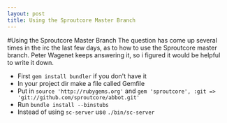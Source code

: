 ```yaml
---
layout: post
title: Using the Sproutcore Master Branch
---
```

#Using the Sproutcore Master Branch
The question has come up several times in the irc the last few days, as to how to use the Sproutcore master branch. Peter Wagenet keeps answering it, so i figured it would be helpful to write it down.

* First `gem install bundler` if you don't have it
* In your project dir make a file called Gemfile
* Put in `source 'http://rubygems.org'` and `gem 'sproutcore', :git => 'git://github.com/sproutcore/abbot.git'`
* Run `bundle install --binstubs`
* Instead of using `sc-server` use `./bin/sc-server`
